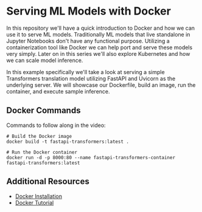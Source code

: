 # Serving ML Models with Docker
In this repository we'll have a quick introduction to Docker and how we can use it to serve ML models. Traditionally ML models that live standalone in Jupyter Notebooks don't have any functional purpose. Utilizing a containerization tool like Docker we can help port and serve these models very simply. Later on in this series we'll also explore Kubernetes and how we can scale model inference.

In this example specifically we'll take a look at serving a simple Transformers translation model utilizing FastAPI and Uvicorn as the underlying server. We will showcase our Dockerfile, build an image, run the container, and execute sample inference.

## Docker Commands
Commands to follow along in the video:
```
# Build the Docker image
docker build -t fastapi-transformers:latest .

# Run the Docker container
docker run -d -p 8000:80 --name fastapi-transformers-container fastapi-transformers:latest
```

## Additional Resources
- [Docker Installation](https://www.docker.com/)
- [Docker Tutorial](https://www.youtube.com/watch?v=pg19Z8LL06w)